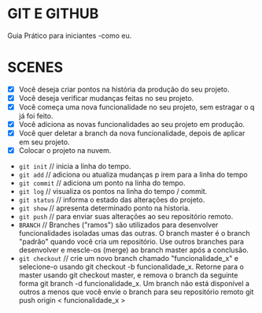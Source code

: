 # GIT E GITHUB

Guia Prático para iniciantes -como eu.

# SCENES

 - [x] Você deseja criar pontos na história da produção do seu projeto.
 - [x] Você deseja verificar mudanças feitas no seu projeto.
 - [x] Você começa uma nova funcionalidade no seu projeto, sem estragar o q já foi feito.
 - [x] Você adiciona as novas funcionalidades ao seu projeto em produção.
 - [x] Você quer deletar a branch da nova funcionalidade, depois de aplicar em seu projeto. 
 - [x] Colocar o projeto na nuvem.
   
 - `git init` // inicia a linha do tempo.
 - `git add` // adiciona ou atualiza mudanças p irem para a linha do tempo
 - `git commit` // adiciona um ponto na linha do tempo.
 - `git log` // visualiza os pontos na linha do tempo / commit.
 - `git status` // informa o estado das alterações do projeto.
 - `git show` // apresenta determinado ponto na historia.
 - `git push` // para enviar suas alterações ao seu repositório remoto.
 - `BRANCH` // Branches ("ramos") são utilizados para desenvolver funcionalidades isoladas umas das outras. O branch master é o branch "padrão" quando você cria um repositório. Use outros branches para desenvolver e mescle-os (merge) ao branch master após a conclusão. 
 - `git checkout` // crie um novo branch chamado "funcionalidade_x" e selecione-o usando
git checkout -b funcionalidade_x. Retorne para o master usando git checkout master, e remova o branch da seguinte forma git branch -d funcionalidade_x. Um branch não está disponível a outros a menos que você envie o branch para seu repositório remoto
git push origin < funcionalidade_x >
 
